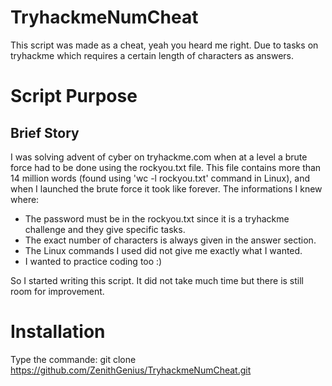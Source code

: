 # TryhackmeNumCheat
This script was made as a cheat, yeah you heard me right. Due to tasks on tryhackme which requires a certain length of characters as answers.

# Script Purpose
## Brief Story
  I was solving advent of cyber on tryhackme.com when at a level a brute force had to be done using the rockyou.txt file. This file contains more than 14 million words (found using 'wc -l rockyou.txt' command in Linux), and when I launched the brute force it took like forever. The informations I knew where:
 - The password must be in the rockyou.txt since it is a tryhackme challenge and they give specific tasks.
 - The exact number of characters is always given in the answer section.
 - The Linux commands I used did not give me exactly what I wanted.
 - I wanted to practice coding too :)
  
  So I started writing this script. It did not take much time but there is still room for improvement.
  
# Installation

Type the commande:   git clone https://github.com/ZenithGenius/TryhackmeNumCheat.git
